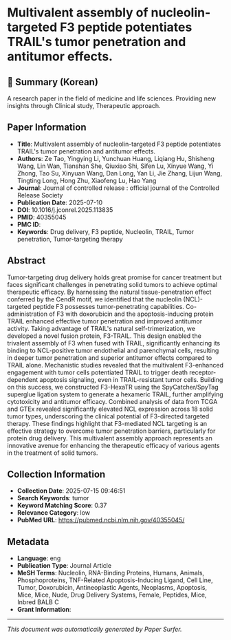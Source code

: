 # Multivalent assembly of nucleolin-targeted F3 peptide potentiates TRAIL's tumor penetration and antitumor effects.

## 📝 Summary (Korean)
A research paper in the field of medicine and life sciences. Providing new insights through Clinical study, Therapeutic approach.

## Paper Information
- **Title**: Multivalent assembly of nucleolin-targeted F3 peptide potentiates TRAIL's tumor penetration and antitumor effects.
- **Authors**: Ze Tao, Yingying Li, Yunchuan Huang, Liqiang Hu, Shisheng Wang, Lin Wan, Tianshan She, Qiuxiao Shi, Sifen Lu, Xinyue Wang, Yi Zhong, Tao Su, Xinyuan Wang, Dan Long, Yan Li, Jie Zhang, Lijun Wang, Tingting Long, Hong Zhu, Xiaofeng Lu, Hao Yang
- **Journal**: Journal of controlled release : official journal of the Controlled Release Society
- **Publication Date**: 2025-07-10
- **DOI**: 10.1016/j.jconrel.2025.113835
- **PMID**: 40355045
- **PMC ID**: 
- **Keywords**: Drug delivery, F3 peptide, Nucleolin, TRAIL, Tumor penetration, Tumor-targeting therapy

## Abstract
Tumor-targeting drug delivery holds great promise for cancer treatment but faces significant challenges in penetrating solid tumors to achieve optimal therapeutic efficacy. By harnessing the natural tissue-penetration effect conferred by the CendR motif, we identified that the nucleolin (NCL)-targeted peptide F3 possesses tumor-penetrating capabilities. Co-administration of F3 with doxorubicin and the apoptosis-inducing protein TRAIL enhanced effective tumor penetration and improved antitumor activity. Taking advantage of TRAIL's natural self-trimerization, we developed a novel fusion protein, F3-TRAIL. This design enabled the trivalent assembly of F3 when fused with TRAIL, significantly enhancing its binding to NCL-positive tumor endothelial and parenchymal cells, resulting in deeper tumor penetration and superior antitumor effects compared to TRAIL alone. Mechanistic studies revealed that the multivalent F3-enhanced engagement with tumor cells potentiated TRAIL to trigger death receptor-dependent apoptosis signaling, even in TRAIL-resistant tumor cells. Building on this success, we constructed F3-HexaTR using the SpyCatcher/SpyTag superglue ligation system to generate a hexameric TRAIL, further amplifying cytotoxicity and antitumor efficacy. Combined analysis of data from TCGA and GTEx revealed significantly elevated NCL expression across 18 solid tumor types, underscoring the clinical potential of F3-directed targeted therapy. These findings highlight that F3-mediated NCL targeting is an effective strategy to overcome tumor penetration barriers, particularly for protein drug delivery. This multivalent assembly approach represents an innovative avenue for enhancing the therapeutic efficacy of various agents in the treatment of solid tumors.

## Collection Information
- **Collection Date**: 2025-07-15 09:46:51
- **Search Keywords**: tumor
- **Keyword Matching Score**: 0.37
- **Relevance Category**: low
- **PubMed URL**: https://pubmed.ncbi.nlm.nih.gov/40355045/

## Metadata
- **Language**: eng
- **Publication Type**: Journal Article
- **MeSH Terms**: Nucleolin, RNA-Binding Proteins, Humans, Animals, Phosphoproteins, TNF-Related Apoptosis-Inducing Ligand, Cell Line, Tumor, Doxorubicin, Antineoplastic Agents, Neoplasms, Apoptosis, Mice, Mice, Nude, Drug Delivery Systems, Female, Peptides, Mice, Inbred BALB C
- **Grant Information**: 

---
*This document was automatically generated by Paper Surfer.*
